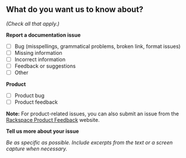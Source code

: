 
## What do you want us to know about?  
*(Check all that apply.)*

**Report a documentation issue**
- [ ] Bug (misspellings, grammatical problems, broken link, format issues)
- [ ] Missing information
- [ ] Incorrect information
- [ ] Feedback or suggestions
- [ ] Other

**Product**
- [ ] Product bug 
- [ ] Product feedback

**Note:** For product-related issues, you can also submit an issue from the [Rackspace Product Feedback](https://feedback.rackspace.com/) website. 

**Tell us more about your issue**

*Be as specific as possible. Include excerpts from the text or a screen capture when necessary.*
